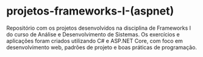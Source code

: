 # projetos-frameworks-I-(aspnet)
Repositório com os projetos desenvolvidos na disciplina de Frameworks I do curso de Análise e Desenvolvimento de Sistemas. Os exercícios e aplicações foram criados utilizando C# e ASP.NET Core, com foco em desenvolvimento web, padrões de projeto e boas práticas de programação.
